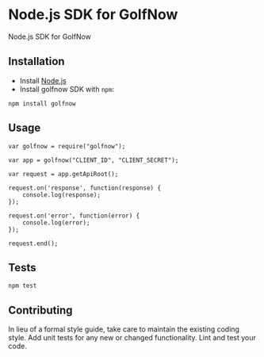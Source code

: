 Node.js SDK for GolfNow
===============

Node.js SDK for GolfNow

## Installation

* Install [Node.js](https://nodejs.org/)
* Install golfnow SDK with `npm`:

`npm install golfnow`


## Usage

    var golfnow = require("golfnow");
    
    var app = golfnow("CLIENT_ID", "CLIENT_SECRET");
    
    var request = app.getApiRoot();
    
    request.on('response', function(response) {
        console.log(response);
    });
    
    request.on('error', function(error) {
        console.log(error);
    });
    
    request.end();

## Tests

  `npm test`

## Contributing

In lieu of a formal style guide, take care to maintain the existing coding style. Add unit tests for any new or changed functionality. Lint and test your code.